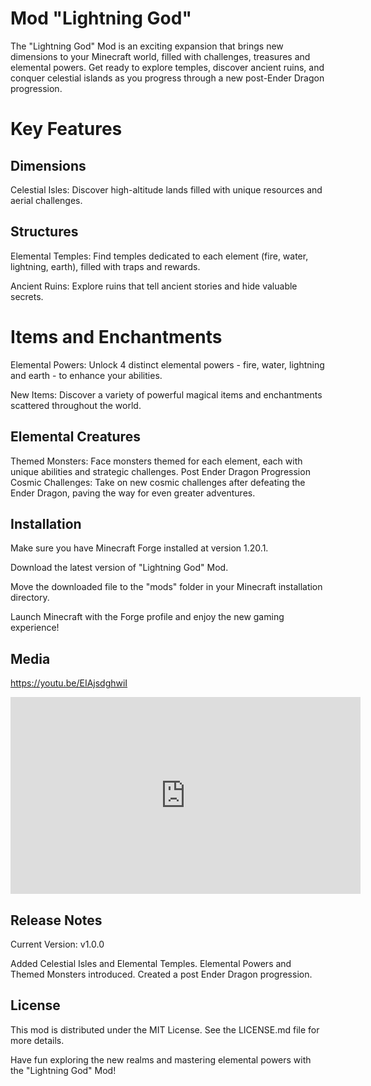 # Mod "Lightning God"
The "Lightning God" Mod is an exciting expansion that brings new dimensions to your Minecraft world, filled with challenges, treasures and elemental powers. Get ready to explore temples, discover ancient ruins, and conquer celestial islands as you progress through a new post-Ender Dragon progression.

# Key Features
## Dimensions
Celestial Isles: Discover high-altitude lands filled with unique resources and aerial challenges.
## Structures
Elemental Temples: Find temples dedicated to each element (fire, water, lightning, earth), filled with traps and rewards.

Ancient Ruins: Explore ruins that tell ancient stories and hide valuable secrets.

# Items and Enchantments
Elemental Powers: Unlock 4 distinct elemental powers - fire, water, lightning and earth - to enhance your abilities.

New Items: Discover a variety of powerful magical items and enchantments scattered throughout the world.

## Elemental Creatures
Themed Monsters: Face monsters themed for each element, each with unique abilities and strategic challenges.
Post Ender Dragon Progression
Cosmic Challenges: Take on new cosmic challenges after defeating the Ender Dragon, paving the way for even greater adventures.
## Installation
Make sure you have Minecraft Forge installed at version 1.20.1.

Download the latest version of "Lightning God" Mod.

Move the downloaded file to the "mods" folder in your Minecraft installation directory.

Launch Minecraft with the Forge profile and enjoy the new gaming experience!

## Media
https://youtu.be/EIAjsdghwiI
<iframe width="560" height="315" src="https://youtu.be/EIAjsdghwiI" frameborder="0" allowfullscreen></iframe>

## Release Notes
Current Version: v1.0.0

Added Celestial Isles and Elemental Temples.
Elemental Powers and Themed Monsters introduced.
Created a post Ender Dragon progression.

## License
This mod is distributed under the MIT License. See the LICENSE.md file for more details.

Have fun exploring the new realms and mastering elemental powers with the "Lightning God" Mod!
